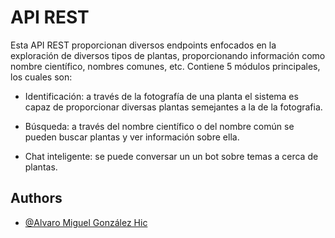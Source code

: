 
# API REST

Esta API REST proporcionan diversos endpoints enfocados en la exploración de diversos tipos de plantas, proporcionando información como nombre científico, nombres comunes, etc. Contiene 5 módulos principales, los cuales son:

- Identificación: a través de la fotografía de una planta el sistema es capaz de proporcionar diversas plantas semejantes a la de la fotografia.

- Búsqueda: a través del nombre científico o del nombre común se pueden buscar plantas y ver información sobre ella.

- Chat inteligente: se puede conversar un un bot sobre temas a cerca de plantas.

## Authors

- [@Alvaro Miguel González Hic](https://github.com/Miguel-GH681)

